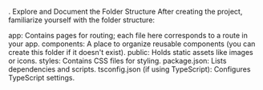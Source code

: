 . Explore and Document the Folder Structure
After creating the project, familiarize yourself with the folder structure:

app: Contains pages for routing; each file here corresponds to a route in your app.
components: A place to organize reusable components (you can create this folder if it doesn't exist).
public: Holds static assets like images or icons.
styles: Contains CSS files for styling.
package.json: Lists dependencies and scripts.
tsconfig.json (if using TypeScript): Configures TypeScript settings.
